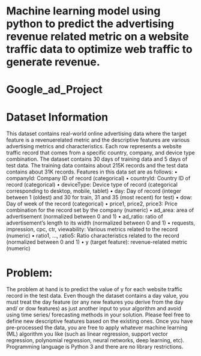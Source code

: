 # Machine learning model using python to predict the advertising revenue related metric on a website traffic data to optimize web traffic to generate revenue.

# Google_ad_Project
# Dataset Information
This dataset contains real-world online advertising data where the target feature is a revenuerelated
metric and the descriptive features are various advertising metrics and characteristics.
Each row represents a website traffic record that comes from a specific country, company,
and device type combination. The dataset contains 30 days of training data and 5 days of test
data. The training data contains about 215K records and the test data contains about 31K
records.
Features in this data set are as follows:
• companyId: Company ID of record (categorical)
• countryId: Country ID of record (categorical)
• deviceType: Device type of record (categorical corresponding to desktop, mobile,
tablet)
• day: Day of record (integer between 1 (oldest) and 30 for train, 31 and 35 (most
recent) for test)
• dow: Day of week of the record (categorical)
• price1, price2, price3: Price combination for the record set by the company (numeric)
• ad_area: area of advertisement (normalized between 0 and 1)
• ad_ratio: ratio of advertisement’s length to its width (normalized between 0 and 1)
• requests, impression, cpc, ctr, viewability: Various metrics related to the record
(numeric)
• ratio1, …, ratio5: Ratio characteristics related to the record (normalized between 0
and 1)
• y (target feature): revenue-related metric (numeric)
# Problem:
The problem at hand is to predict the value of y for each website traffic record in the test
data. Even though the dataset contains a day value, you must treat the day feature (or any
new features you derive from the day and/ or dow features) as just another input to your
algorithm and avoid using time series/ forecasting methods in your solution.
Please feel free to define new descriptive features based on the existing ones. Once you have
pre-processed the data, you are free to apply whatever machine learning (ML) algorithm you
like (such as linear regression, support vector regression, polynomial regression, neural
networks, deep learning, etc). Programming language is Python 3 and there are no library
restrictions.
